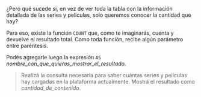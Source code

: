 ¿Pero qué sucede si, en vez de ver toda la tabla con la información detallada de las series y películas, solo queremos conocer la cantidad que hay?

Para eso, existe la función `COUNT` que, como te imaginarás, cuenta y devuelve el resultado total. Como toda función, recibe algún parámetro entre paréntesis.

Podés agregarle luego la expresión `AS` *nombre_con_que_quieras_mostrar_el_resultado*.

> Realizá la consulta necesaria para saber cuántas series y películas hay cargadas en la plataforma actualmente. Mostrá el resultado como _cantidad_de_contenido_.

<div
  class='mu-erd'
  data-entities='{
    "series_peliculas": {
      "titulo": {
        "type": "Text"
      },
      "descripcion": {
        "type": "Text"
      },
      "creador": {
        "type": "Text"
      },
      "personajes": {
        "type": "Text"
      },
      "temporadas": {
        "type": "Integer"
      },
      "estreno": {
        "type": "Integer"
      },
      "puntuacion": {
        "type": "Real"
      }
    }
  }'>
</div>